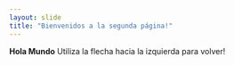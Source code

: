 ```yaml
---
layout: slide
title: "Bienvenidos a la segunda página!"
---
```

**Hola Mundo**
Utiliza la flecha hacia la izquierda para volver!